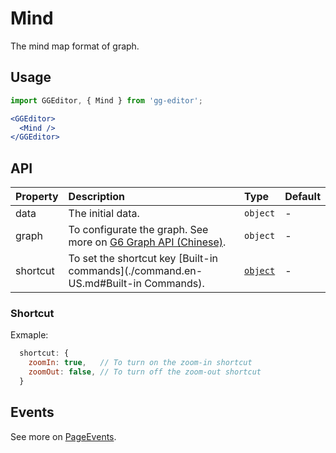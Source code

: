 # Mind

The mind map format of graph.

## Usage

```jsx
import GGEditor, { Mind } from 'gg-editor';

<GGEditor>
  <Mind />
</GGEditor>
```

## API

| Property | Description | Type | Default |
| :--- | :--- | :--- | :--- |
| data | The initial data. | `object` | - |
| graph | To configurate the graph. See more on [G6 Graph API (Chinese)](https://antv.alipay.com/zh-cn/g6/1.x/api/graph.html). | `object` | - |
| shortcut | To set the shortcut key [Built-in commands](./command.en-US.md#Built-in Commands). | [`object`](#Shortcut) | - |


### Shortcut

Exmaple:

```jsx
  shortcut: {
    zoomIn: true,   // To turn on the zoom-in shortcut
    zoomOut: false, // To turn off the zoom-out shortcut
  }
```

## Events

See more on [PageEvents](./pageEvents.en-US.md).
